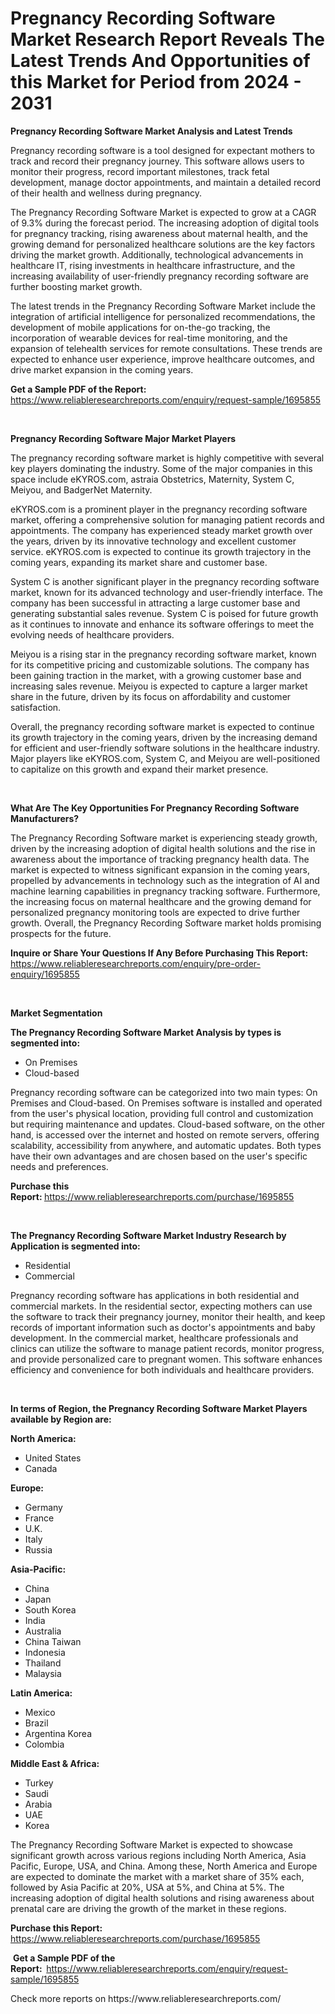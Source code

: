 <p><h1>Pregnancy Recording Software Market Research Report Reveals The Latest Trends And Opportunities of this Market for Period from 2024 - 2031</h1></p><p><strong>Pregnancy Recording Software Market Analysis and Latest Trends</strong></p>
<p><p>Pregnancy recording software is a tool designed for expectant mothers to track and record their pregnancy journey. This software allows users to monitor their progress, record important milestones, track fetal development, manage doctor appointments, and maintain a detailed record of their health and wellness during pregnancy.</p><p>The Pregnancy Recording Software Market is expected to grow at a CAGR of 9.3% during the forecast period. The increasing adoption of digital tools for pregnancy tracking, rising awareness about maternal health, and the growing demand for personalized healthcare solutions are the key factors driving the market growth. Additionally, technological advancements in healthcare IT, rising investments in healthcare infrastructure, and the increasing availability of user-friendly pregnancy recording software are further boosting market growth.</p><p>The latest trends in the Pregnancy Recording Software Market include the integration of artificial intelligence for personalized recommendations, the development of mobile applications for on-the-go tracking, the incorporation of wearable devices for real-time monitoring, and the expansion of telehealth services for remote consultations. These trends are expected to enhance user experience, improve healthcare outcomes, and drive market expansion in the coming years.</p></p>
<p><strong>Get a Sample PDF of the Report:&nbsp;</strong> <a href="https://www.reliableresearchreports.com/enquiry/request-sample/1695855">https://www.reliableresearchreports.com/enquiry/request-sample/1695855</a></p>
<p>&nbsp;</p>
<p><strong>Pregnancy Recording Software Major Market Players</strong></p>
<p><p>The pregnancy recording software market is highly competitive with several key players dominating the industry. Some of the major companies in this space include eKYROS.com, astraia Obstetrics, Maternity, System C, Meiyou, and BadgerNet Maternity.</p><p>eKYROS.com is a prominent player in the pregnancy recording software market, offering a comprehensive solution for managing patient records and appointments. The company has experienced steady market growth over the years, driven by its innovative technology and excellent customer service. eKYROS.com is expected to continue its growth trajectory in the coming years, expanding its market share and customer base.</p><p>System C is another significant player in the pregnancy recording software market, known for its advanced technology and user-friendly interface. The company has been successful in attracting a large customer base and generating substantial sales revenue. System C is poised for future growth as it continues to innovate and enhance its software offerings to meet the evolving needs of healthcare providers.</p><p>Meiyou is a rising star in the pregnancy recording software market, known for its competitive pricing and customizable solutions. The company has been gaining traction in the market, with a growing customer base and increasing sales revenue. Meiyou is expected to capture a larger market share in the future, driven by its focus on affordability and customer satisfaction.</p><p>Overall, the pregnancy recording software market is expected to continue its growth trajectory in the coming years, driven by the increasing demand for efficient and user-friendly software solutions in the healthcare industry. Major players like eKYROS.com, System C, and Meiyou are well-positioned to capitalize on this growth and expand their market presence.</p></p>
<p>&nbsp;</p>
<p><strong>What Are The Key Opportunities For Pregnancy Recording Software Manufacturers?</strong></p>
<p><p>The Pregnancy Recording Software market is experiencing steady growth, driven by the increasing adoption of digital health solutions and the rise in awareness about the importance of tracking pregnancy health data. The market is expected to witness significant expansion in the coming years, propelled by advancements in technology such as the integration of AI and machine learning capabilities in pregnancy tracking software. Furthermore, the increasing focus on maternal healthcare and the growing demand for personalized pregnancy monitoring tools are expected to drive further growth. Overall, the Pregnancy Recording Software market holds promising prospects for the future.</p></p>
<p><strong>Inquire or Share Your Questions If Any Before Purchasing This Report:</strong> <a href="https://www.reliableresearchreports.com/enquiry/pre-order-enquiry/1695855">https://www.reliableresearchreports.com/enquiry/pre-order-enquiry/1695855</a></p>
<p>&nbsp;</p>
<p><strong>Market Segmentation</strong></p>
<p><strong>The Pregnancy Recording Software Market Analysis by types is segmented into:</strong></p>
<p><ul><li>On Premises</li><li>Cloud-based</li></ul></p>
<p><p>Pregnancy recording software can be categorized into two main types: On Premises and Cloud-based. On Premises software is installed and operated from the user's physical location, providing full control and customization but requiring maintenance and updates. Cloud-based software, on the other hand, is accessed over the internet and hosted on remote servers, offering scalability, accessibility from anywhere, and automatic updates. Both types have their own advantages and are chosen based on the user's specific needs and preferences.</p></p>
<p><strong>Purchase this Report:&nbsp;</strong><a href="https://www.reliableresearchreports.com/purchase/1695855">https://www.reliableresearchreports.com/purchase/1695855</a></p>
<p>&nbsp;</p>
<p><strong>The Pregnancy Recording Software Market Industry Research by Application is segmented into:</strong></p>
<p><ul><li>Residential</li><li>Commercial</li></ul></p>
<p><p>Pregnancy recording software has applications in both residential and commercial markets. In the residential sector, expecting mothers can use the software to track their pregnancy journey, monitor their health, and keep records of important information such as doctor's appointments and baby development. In the commercial market, healthcare professionals and clinics can utilize the software to manage patient records, monitor progress, and provide personalized care to pregnant women. This software enhances efficiency and convenience for both individuals and healthcare providers.</p></p>
<p>&nbsp;</p>
<p><strong>In terms of Region, the Pregnancy Recording Software Market Players available by Region are:</strong></p>
<p>
    <p> <strong> North America: </strong>
        <ul>
            <li>United States</li>
            <li>Canada</li>
        </ul>
        </p> 
    <p> <strong> Europe: </strong>
        <ul>
            <li>Germany</li>
            <li>France</li>
            <li>U.K.</li>
            <li>Italy</li>
            <li>Russia</li>
        </ul>
        </p> 
    <p> <strong> Asia-Pacific: </strong>
        <ul>
            <li>China</li>
            <li>Japan</li>
            <li>South Korea</li>
            <li>India</li>
            <li>Australia</li>
            <li>China Taiwan</li>
            <li>Indonesia</li>
            <li>Thailand</li>
            <li>Malaysia</li>
        </ul>
        </p> 
    <p> <strong> Latin America: </strong>
        <ul>
            <li>Mexico</li>
            <li>Brazil</li>
            <li>Argentina Korea</li>
            <li>Colombia</li>
        </ul>
        </p> 
    <p> <strong> Middle East & Africa: </strong>
        <ul>
            <li>Turkey</li>
            <li>Saudi</li>
            <li>Arabia</li>
            <li>UAE</li>
            <li>Korea</li>
        </ul>
    </p>
    </p>
<p><p>The Pregnancy Recording Software Market is expected to showcase significant growth across various regions including North America, Asia Pacific, Europe, USA, and China. Among these, North America and Europe are expected to dominate the market with a market share of 35% each, followed by Asia Pacific at 20%, USA at 5%, and China at 5%. The increasing adoption of digital health solutions and rising awareness about prenatal care are driving the growth of the market in these regions.</p></p>
<p><strong>Purchase this Report: </strong><a href="https://www.reliableresearchreports.com/purchase/1695855">https://www.reliableresearchreports.com/purchase/1695855</a></p>
<p>&nbsp;<strong>Get a Sample PDF of the Report:&nbsp;&nbsp;</strong><a href="https://www.reliableresearchreports.com/enquiry/request-sample/1695855">https://www.reliableresearchreports.com/enquiry/request-sample/1695855</a></p>
<p><strong></strong></p>
<p>Check more reports on https://www.reliableresearchreports.com/</p>